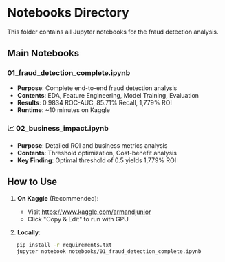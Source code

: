 #  Notebooks Directory

This folder contains all Jupyter notebooks for the fraud detection analysis.

## Main Notebooks

###  01_fraud_detection_complete.ipynb
- **Purpose**: Complete end-to-end fraud detection analysis
- **Contents**: EDA, Feature Engineering, Model Training, Evaluation
- **Results**: 0.9834 ROC-AUC, 85.71% Recall, 1,779% ROI
- **Runtime**: ~10 minutes on Kaggle

### 📈 02_business_impact.ipynb  
- **Purpose**: Detailed ROI and business metrics analysis
- **Contents**: Threshold optimization, Cost-benefit analysis
- **Key Finding**: Optimal threshold of 0.5 yields 1,779% ROI

## How to Use

1. **On Kaggle** (Recommended): 
   - Visit https://www.kaggle.com/armandjunior
   - Click "Copy & Edit" to run with GPU

2. **Locally**:
```bash
   pip install -r requirements.txt
   jupyter notebook notebooks/01_fraud_detection_complete.ipynb
